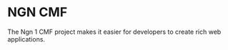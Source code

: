 NGN CMF
=======
The Ngn 1 CMF project makes it easier for developers to create rich web applications.
